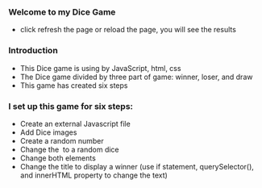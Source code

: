 ### Welcome to my Dice Game
  * click refresh the page or reload the page, you will see the results

### Introduction
* This Dice game is using by JavaScript, html, css
* The Dice game divided by three part of game: winner, loser, and draw
* This game has created six steps

### I set up this game for six steps:  
* Create an external Javascript file
* Add Dice images
* Create a random number
* Change the <img> to a random dice
* Change both<img> elements
* Change the title to display a winner (use if statement, querySelector(), and innerHTML property to change the text)


